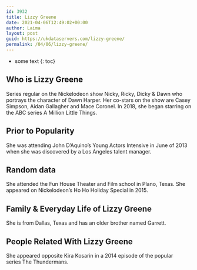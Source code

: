 ```yaml
---
id: 3932
title: Lizzy Greene
date: 2021-04-06T12:49:02+00:00
author: Laima
layout: post
guid: https://ukdataservers.com/lizzy-greene/
permalink: /04/06/lizzy-greene/
---
```


* some text
{: toc}


## Who is Lizzy Greene
                  
                  
                  
Series regular on the Nickelodeon show Nicky, Ricky, Dicky & Dawn who portrays the character of Dawn Harper. Her co-stars on the show are Casey Simpson, Aidan Gallagher and Mace Coronel. In 2018, she began starring on the ABC series A Million Little Things.
                  
              
            
              
            
                
                
                
## Prior to Popularity
                  
                  
                  
She was attending John D&#8217;Aquino&#8217;s Young Actors Intensive in June of 2013 when she was discovered by a Los Angeles talent manager.
                  
              
            
              
            
                
                
                
## Random data
                  
                  
                  
She attended the Fun House Theater and Film school in Plano, Texas. She appeared on Nickelodeon&#8217;s Ho Ho Holiday Special in 2015.
                  
              
            
              
            
                
                
                
## Family & Everyday Life of Lizzy Greene
                  
                  
                  
She is from Dallas, Texas and has an older brother named Garrett.
                  
              
            
              
            
                
                
                
## People Related With Lizzy Greene
                  
                  
                  
She appeared opposite Kira Kosarin in a 2014 episode of the popular series The Thundermans.
                  
              
            
              
            
                
              
            
              
              
            
            
              
            
          
          
          